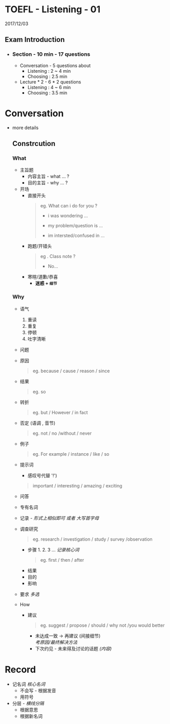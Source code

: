 TOEFL - Listening - 01
=
2017/12/03
## Exam Introduction
- ### Section - 10 min - 17 questions
    - Conversation - 5 questions about
        - Listening : 2 ~ 4 min
        - Choosing : 2.5 min
    - Lecture * 2 - 6 * 2 questions
        - Listening : 4 ~ 6 min
        - Choosing : 3.5 min
# Conversation
- more details
    ## Constrcution 
    ### What
    - 主旨题
        - 内容主旨 - what ... ?
        - 目的主旨 - why ... ?
    - 开场
        - 直接开头
            > eg. What can i do for you ? 
            >
            > - i was wondering ...
            >
            >  - my problem/question is ...
            >
            > - im intersted/confused in ...
        - 跑题/开错头
            >eg . Class note ?
            >
            > - No...
        - 寒暄/道歉/恭喜 
            - **迷惑 + `细节`**
    ### Why
    - 语气
        1. 重读
        1. 重复
        1. 停顿
        1. 吐字清晰
    - 问题
    - 原因
        >eg. because / cause / reason / since
    - 结果
        >eg. so
    - 转折
        >eg. but / However / in fact
    - 否定 (语调 , 音节)
        >eg. not / no /without / never      
    - 例子
        >eg. For example / instance / like / so
    - 提示词
        - 感叹号代替 '!')
        >important / interesting / amazing / exciting 
    - 问答
    - 专有名词
    - 记录 - *形式上相似即可 或者 大写首字母*
    - 调查研究
        >eg. research / investigation / study 
        / survey /observation
        - 步骤 1. 2. 3 ... *记录核心词*
            >eg. first / then / after 
        - 结果
        - 目的
        - 影响
    - 要求 *多选*

    - How 
        - 建议 
            >eg. suggest / propose / should / why not /you would better
            - 未达成一致 -> 再建议 (间接细节)  
                 *考原因/最终解决方法*
            - 下次约见 - 未来得及讨论的话题 *(内容)*

# Record 
- 记名词 *核心名词* 
    - 不会写 - 根据发音
    - 用符号
- 分层 - *横线分隔*
    - 根据意思
    - 根据新名词